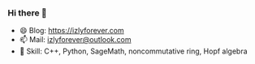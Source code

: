 ### Hi there 👋

- 😄 Blog: https://izlyforever.com
- 📫 Mail: izlyforever@outlook.com
- 🔭 Skill: C++, Python, SageMath, noncommutative ring, Hopf algebra

<!--
**izlyforever/izlyforever** is a ✨ _special_ ✨ repository because its `README.md` (this file) appears on your GitHub profile.

Here are some ideas to get you started:

- 🔭 I’m currently working on ...
- 🌱 I’m currently learning ...
- 👯 I’m looking to collaborate on ...
- 🤔 I’m looking for help with ...
- 💬 Ask me about ...
- 📫 How to reach me: ...

-->
